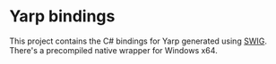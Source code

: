 ﻿# Yarp bindings

This project contains the C# bindings for Yarp generated using [SWIG](http://www.swig.org/).
There's a precompiled native wrapper for Windows x64.